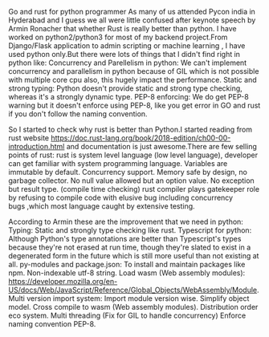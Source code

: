 Go and rust for python programmer
As many of us attended Pycon india in Hyderabad and I guess we all were little confused after keynote speech by Armin Ronacher that whether Rust is really better than python.
I have worked on python2/python3 for most of my backend project.From Django/Flask application to admin scripting or machine learning , I have used python only.But there were lots of things that I didn't find right in python like:
Concurrency and Parellelism in python: We can't implement concurrency and parallelism in python because of GIL which is not possible with multiple core cpu also, this hugely impact the performance.
Static and strong typing: Python doesn't provide static and strong type checking, whereas it's a strongly dynamic type.
PEP-8 enforcing: We do get PEP-8 warning but it doesn't enforce using PEP-8, like you get error in GO and rust if you don't follow the naming convention.

So I started to check why rust is better than Python.I started reading from rust website https://doc.rust-lang.org/book/2018-edition/ch00-00-introduction.html and documentation is just awesome.There are few selling points of rust:
rust is system level language (low level language), developer can get familiar with system programming language.
Variables are immutable by default.
Concurrency support.
Memory safe by design, no garbage collector.
No null value allowed but an option value.
No exception but result type. (compile time checking)
rust compiler plays gatekeeper role by refusing to compile code with elusive bug including concurrency bugs ,which most language caught by extensive testing.

According to Armin these are the improvement that we need in python:
Typing: Static and strongly type checking like rust.
Typescript for python: Although Python's type annotations are better than Typescript's types because they're not erased at run time, though they're slated to exist in a degenerated form in the future which is still more useful than not existing at all.
py-modules and package.json: To install and maintain packages like npm.
Non-indexable utf-8 string.
Load wasm (Web assembly modules): https://developer.mozilla.org/en-US/docs/Web/JavaScript/Reference/Global_Objects/WebAssembly/Module.
Multi version import system: Import module version wise.
Simplify object model.
Cross compile to wasm (Web assembly modules).
Distribution order eco system.
Multi threading (Fix for GIL to handle concurrency)
Enforce naming convention PEP-8.
